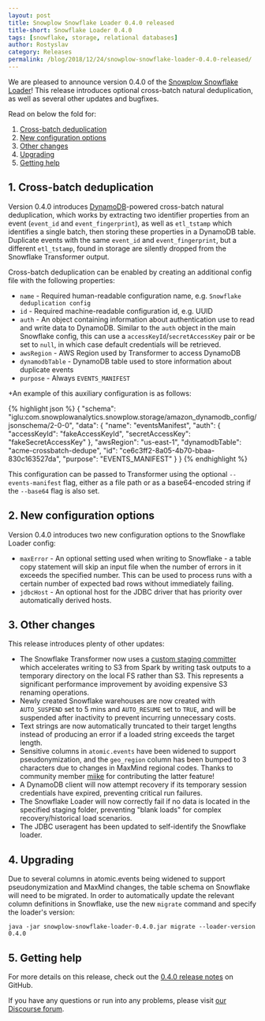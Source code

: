 ```yaml
---
layout: post
title: Snowplow Snowflake Loader 0.4.0 released
title-short: Snowflake Loader 0.4.0
tags: [snowflake, storage, relational databases]
author: Rostyslav
category: Releases
permalink: /blog/2018/12/24/snowplow-snowflake-loader-0.4.0-released/
---
```


We are pleased to announce version 0.4.0 of the [Snowplow Snowflake Loader][snowflake-loader-repo]! This release introduces optional cross-batch natural deduplication, as well as several other updates and bugfixes.

Read on below the fold for:

1. [Cross-batch deduplication](#crossbatch-dedupe)
2. [New configuration options](#new-config)
3. [Other changes](#other-changes)
4. [Upgrading](#upgrading)
5. [Getting help](#help)

<!--more-->

<h2 id="crossbatch-dedupe">1. Cross-batch deduplication</h2>

Version 0.4.0 introduces [DynamoDB][dynamodb]-powered cross-batch natural deduplication, which works by extracting two identifier properties from an event (`event_id` and `event_fingerprint`), as well as `etl_tstamp` which identifies a single batch, then storing these properties in a DynamoDB table. Duplicate events with the same `event_id` and `event_fingerprint`, but a different `etl_tstamp`, found in storage are silently dropped from the Snowflake Transformer output.

Cross-batch deduplication can be enabled by creating an additional config file with the following properties:

* `name` - Required human-readable configuration name, e.g. `Snowflake deduplication config`
* `id` - Required machine-readable configuration id, e.g. UUID
* `auth` - An object containing information about authentication use to read and write data to DynamoDB. Similar to the `auth` object in the main Snowflake config, this can use a `accessKeyId`/`secretAccessKey` pair or be set to `null`, in which case default credentials will be retrieved.
* `awsRegion` - AWS Region used by Transformer to access DynamoDB
* `dynamodbTable` - DynamoDB table used to store information about duplicate events
* `purpose` - Always `EVENTS_MANIFEST`

+An example of this auxiliary configuration is as follows:

{% highlight json %}
{
  "schema": "iglu:com.snowplowanalytics.snowplow.storage/amazon_dynamodb_config/jsonschema/2-0-0",
  "data": {
    "name": "eventsManifest",
    "auth": {
      "accessKeyId": "fakeAccessKeyId",
      "secretAccessKey": "fakeSecretAccessKey"
    },
    "awsRegion": "us-east-1",
    "dynamodbTable": "acme-crossbatch-dedupe",
    "id": "ce6c3ff2-8a05-4b70-bbaa-830c163527da",
    "purpose": "EVENTS_MANIFEST"
  }
}
{% endhighlight %}

This configuration can be passed to Transformer using the optional `--events-manifest` flag, either as a file path or as a base64-encoded string if the `--base64` flag is also set.

<h2 id="new-config">2. New configuration options</h2>

Version 0.4.0 introduces two new configuration options to the Snowflake Loader config:
* `maxError` - An optional setting used when writing to Snowflake - a table copy statement will skip an input file when the number of errors in it exceeds the specified number. This can be used to process runs with a certain number of expected bad rows without immediately failing.
* `jdbcHost` - An optional host for the JDBC driver that has priority over automatically derived hosts.

<h2 id="other-changes">3. Other changes</h2>

This release introduces plenty of other updates:

* The Snowflake Transformer now uses a [custom staging committer][s3committer] which accelerates writing to S3 from Spark by writing task outputs to a temporary directory on the local FS rather than S3. This represents a significant performance improvement by avoiding expensive S3 renaming operations.
* Newly created Snowflake warehouses are now created with `AUTO_SUSPEND` set to 5 mins and `AUTO_RESUME` set to `TRUE`, and will be suspended after inactivity to prevent incurring unnecessary costs.
* Text strings are now automatically truncated to their target lengths instead of producing an error if a loaded string exceeds the target length.
* Sensitive columns in `atomic.events` have been widened to support pseudonymization, and the `geo_region` column has been bumped to 3 characters due to changes in MaxMind regional codes. Thanks to community member [miike][miike] for contributing the latter feature!
* A DynamoDB client will now attempt recovery if its temporary session credentials have expired, preventing critical run failures.
* The Snowflake Loader will now correctly fail if no data is located in the specified staging folder, preventing "blank loads" for complex recovery/historical load scenarios.
* The JDBC useragent has been updated to self-identify the Snowflake loader.

<h2 id="upgrading">4. Upgrading</h2>

Due to several columns in atomic.events being widened to support pseudonymization and MaxMind changes, the table schema on Snowflake will need to be migrated. In order to automatically update the relevant column definitions in Snowflake, use the new `migrate` command and specify the loader's version:

`java -jar snowplow-snowflake-loader-0.4.0.jar migrate --loader-version 0.4.0`

<h2 id="help">5. Getting help</h2>

For more details on this release, check out the [0.4.0 release notes][release-notes] on GitHub.

If you have any questions or run into any problems, please visit [our Discourse forum][discourse].

[snowflake-loader-repo]: https://github.com/snowplow-incubator/snowplow-snowflake-loader
[dynamodb]: https://aws.amazon.com/dynamodb/
[s3committer]: https://github.com/rdblue/s3committer
[miike]: https://github.com/miike
[release-notes]: https://github.com/snowplow/snowplow-snowflake-loader/releases/tag/0.4.0
[discourse]: http://discourse.snowplowanalytics.com/
